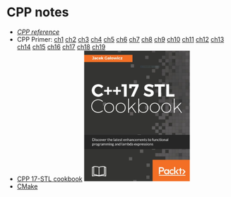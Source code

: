 # CPP notes
+ *[CPP reference](https://zh.cppreference.com/w/cpp)*
+ CPP Primer: [ch1](./cpp-primer/ch01.md) [ch2](./cpp-primer/ch02.md) [ch3](./cpp-primer/ch03.md) [ch4](./cpp-primer/ch04.md) [ch5](./cpp-primer/ch05.md) [ch6](./cpp-primer/ch06.md) [ch7](./cpp-primer/ch07.md) [ch8](./cpp-primer/ch08.md) [ch9](./cpp-primer/ch09.md) [ch10](./cpp-primer/ch10.md) [ch11](./cpp-primer/ch11.md) [ch12](./cpp-primer/ch12.md) [ch13](./cpp-primer/ch13.md) [ch14](./cpp-primer/ch14.md) [ch15](./cpp-primer/ch15.md) [ch16](./cpp-primer/ch16.md) [ch17](./cpp-primer/ch17.md) [ch18](./cpp-primer/ch18.md) [ch19](./cpp-primer/ch19.md)
+ [CPP 17-STL cookbook](./CPP-17-STL-cookbook-master/) <img src="./CPP-17-STL-cookbook-master/cover.jpg" width=50%>
+ [CMake](https://cmake.org/getting-started/)
